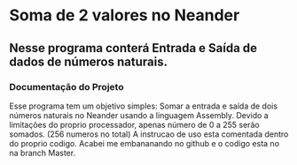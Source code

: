 <h1>Soma de 2 valores no Neander</h1>
<h2> Nesse programa conterá Entrada e Saída de dados de números naturais.</h2>
<h3>Documentação do Projeto</h3>
Esse programa tem um objetivo simples: Somar a entrada e saída de dois números naturais no Neander usando a linguagem Assembly.
Devido a limitações do proprio processador, apenas número de 0 a 255 serão somados. (256 numeros no total)
A instrucao de uso esta comentada dentro do proprio codigo.
Acabei me embananando no github e o codigo esta no na branch Master.
